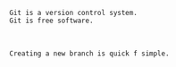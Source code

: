 ```
Git is a version control system.
Git is free software.
```

​    

```
Creating a new branch is quick f simple.
```
